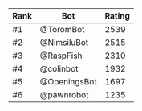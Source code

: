 Rank|Bot|Rating
---|---|---
#1|@ToromBot|2539
#2|@NimsiluBot|2515
#3|@RaspFish|2310
#4|@colinbot|1932
#5|@OpeningsBot|1697
#6|@pawnrobot|1235
